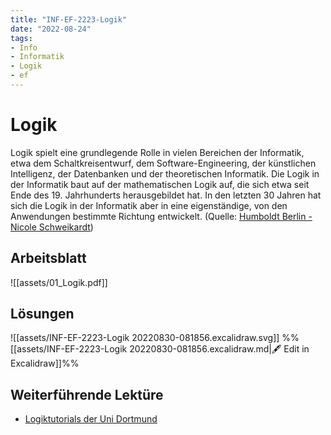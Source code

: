 ```yaml
---
title: "INF-EF-2223-Logik"
date: "2022-08-24"
tags: 
- Info
- Informatik
- Logik
- ef
---
```

# Logik
Logik spielt eine grundlegende Rolle in vielen Bereichen der Informatik, etwa dem Schaltkreisentwurf, dem Software-Engineering, der künstlichen Intelligenz, der Datenbanken und der theoretischen Informatik. Die Logik in der Informatik baut auf der mathematischen Logik auf, die sich etwa seit Ende des 19. Jahrhunderts herausgebildet hat. In den letzten 30 Jahren hat sich die Logik in der Informatik aber in eine eigenständige, von den Anwendungen bestimmte Richtung entwickelt. (Quelle: [Humboldt Berlin - Nicole Schweikardt](https://www2.informatik.hu-berlin.de/logik/lehre/WS19-20/Logik/))

## Arbeitsblatt
![[assets/01_Logik.pdf]]

## Lösungen
![[assets/INF-EF-2223-Logik 20220830-081856.excalidraw.svg]]
%%[[assets/INF-EF-2223-Logik 20220830-081856.excalidraw.md|🖋 Edit in Excalidraw]]%%
## Weiterführende Lektüre
- [Logiktutorials der Uni Dortmund](http://gaga.cs.tu-dortmund.de:8080/LogicWeb-Tutorials/#)

